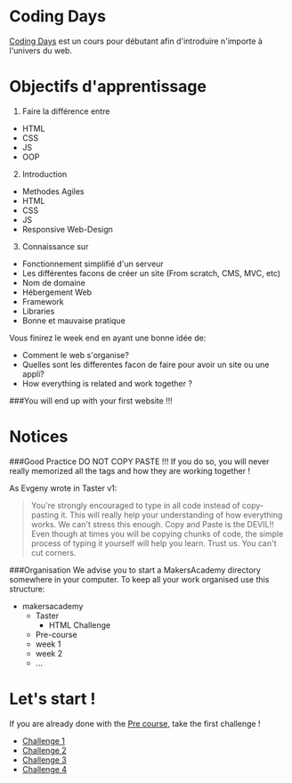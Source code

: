 Coding Days
================

[Coding Days](http://www.coding-days.com "Coding Days") est un cours pour débutant afin d'introduire n'importe à l'univers du web.


Objectifs d'apprentissage
================

1. Faire la différence entre
  - HTML
  - CSS
  - JS
  - OOP

2. Introduction
  - Methodes Agiles
  - HTML
  - CSS
  - JS
  - Responsive Web-Design

3. Connaissance sur
  - Fonctionnement simplifié d'un serveur
  - Les différentes facons de créer un site (From scratch, CMS, MVC, etc)
  - Nom de domaine
  - Hébergement Web
  - Framework
  - Libraries
  - Bonne et mauvaise pratique

Vous finirez le week end en ayant une bonne idée de:
  - Comment le web s'organise?
  - Quelles sont les differentes facon de faire pour avoir un site ou une appli?
  - How everything is related and work together ?

###You will end up with your first website !!!

Notices
================

###Good Practice
DO NOT COPY PASTE !!!
If you do so, you will never really memorized all the tags and how they are working together !

As Evgeny wrote in Taster v1:
>You're strongly encouraged to type in all code instead of copy-pasting it. This will really help your understanding of how everything works.
We can't stress this enough. Copy and Paste is the DEVIL!! Even though at times you will be copying chunks of code, the simple process of typing it yourself will help you learn. Trust us. You can't cut corners.

###Organisation
We advise you to start a MakersAcademy directory somewhere in your computer.
To keep all your work organised use this structure:
- makersacademy
  - Taster
    - HTML Challenge
  - Pre-course
  - week 1
  - week 2
  - ...

Let's start !
================
If you are already done with the [Pre course](https://github.com/makersacademy/taster2.0/blob/master/pre-course.md "pre course"), take the first challenge !

- [Challenge 1](https://github.com/makersacademy/taster2.0/blob/master/challenge_1.md "Challenge 1")
- [Challenge 2](https://github.com/makersacademy/taster2.0/blob/master/challenge_2.md "Challenge 2")
- [Challenge 3](https://github.com/makersacademy/taster2.0/blob/master/challenge_3.md "Challenge 3")
- [Challenge 4](https://github.com/makersacademy/taster2.0/blob/master/challenge_4.md "Challenge 4")
